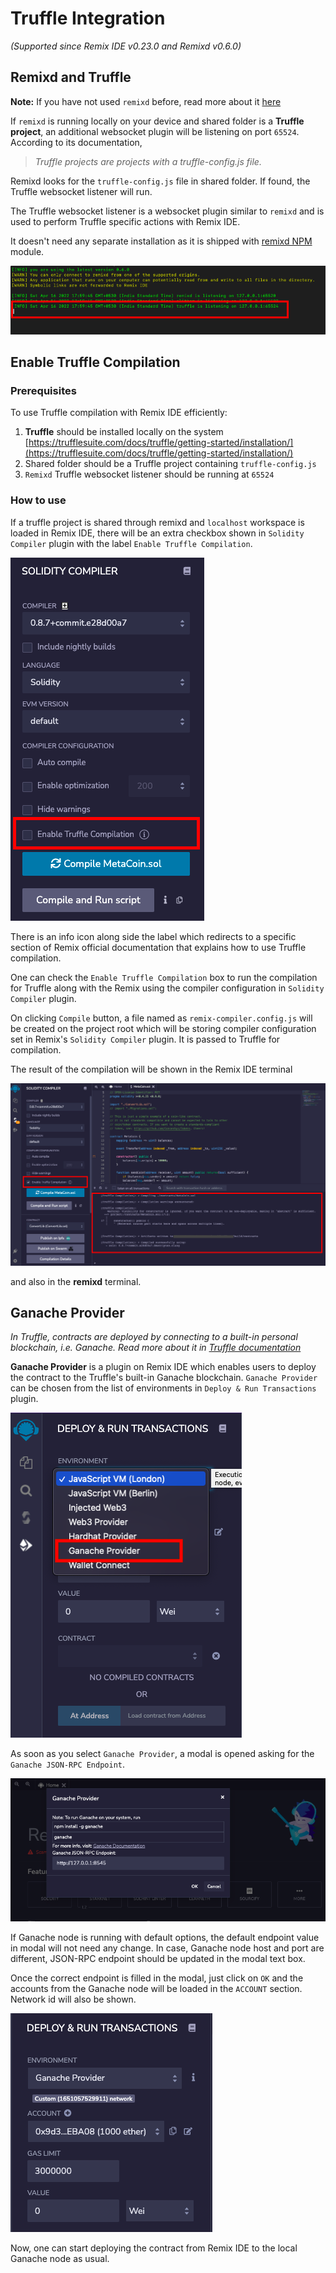 Truffle Integration
============

_(Supported since Remix IDE v0.23.0 and Remixd v0.6.0)_

Remixd and Truffle
------------------

**Note:** If you have not used `remixd` before, read more about it [here](./remixd.html)

If `remixd` is running locally on your device and shared folder is a **Truffle project**, an additional websocket plugin will be listening on port `65524`. According to its documentation,

> _Truffle projects are projects with a truffle-config.js file._

Remixd looks for the `truffle-config.js` file in shared folder. If found, the Truffle websocket listener will run.

The Truffle websocket listener is a websocket plugin similar to `remixd` and is used to perform Truffle specific actions with Remix IDE. 

It doesn't need any separate installation as it is shipped with [remixd NPM](https://www.npmjs.com/package/@remix-project/remixd) module.

![](images/a-truffle-remixd.png)

Enable Truffle Compilation
------------------

### Prerequisites

To use Truffle compilation with Remix IDE efficiently:

1. **Truffle** should be installed locally on the system [https://trufflesuite.com/docs/truffle/getting-started/installation/](https://trufflesuite.com/docs/truffle/getting-started/installation/)
2. Shared folder should be a Truffle project containing `truffle-config.js`
3. `Remixd` Truffle websocket listener should be running at `65524`

### How to use

If a truffle project is shared through remixd and `localhost` workspace is loaded in Remix IDE, there will be an extra checkbox shown in `Solidity Compiler` plugin with the label `Enable Truffle Compilation`.

![](images/a-truffle-compilation.png)

There is an info icon along side the label which redirects to a specific section of Remix official documentation that explains how to use Truffle compilation.

One can check the `Enable Truffle Compilation` box to run the compilation for Truffle along with the Remix using the compiler configuration in `Solidity Compiler` plugin.

On clicking `Compile` button, a file named as `remix-compiler.config.js` will be created on the project root which will be storing compiler configuration set in Remix's `Solidity Compiler` plugin. It is passed to Truffle for compilation.

The result of the compilation will be shown in the Remix IDE terminal 

![](images/a-truffle-compilation-success.png)

and also in the **remixd** terminal.

Ganache Provider
------------------

_In Truffle, contracts are deployed by connecting to a built-in personal blockchain, i.e. Ganache. Read more about it in [Truffle documentation](https://trufflesuite.com/docs/truffle/quickstart/#migrating-with-truffle-develop)_

 **Ganache Provider** is a plugin on Remix IDE which enables users to deploy the contract to the Truffle's built-in Ganache blockchain. `Ganache Provider` can be chosen from the list of environments in `Deploy & Run Transactions` plugin.

![](images/a-truffle-provider.png)

As soon as you select `Ganache Provider`, a modal is opened asking for the `Ganache JSON-RPC Endpoint`.

![](images/a-truffle-provider-modal.png)

If Ganache node is running with default options, the default endpoint value in modal will not need any change. In case, Ganache node host and port are different, JSON-RPC endpoint should be updated in the modal text box.

Once the correct endpoint is filled in the modal, just click on `OK` and the accounts from the Ganache node will be loaded in the `ACCOUNT` section. Network id will also be shown.

![](images/a-truffle-provider-connected.png)

Now, one can start deploying the contract from Remix IDE to the local Ganache node as usual.






